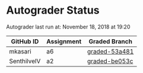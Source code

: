 # Autograder Status
Autograder last run at: November 18, 2018 at 19:20

| GitHub ID | Assignment | Graded Branch |
|-----------|------------|---------------|
| mkasari | a6 | [graded-53a481](https://github.com/Fall2018COMP401-001/a6-mkasari/tree/graded-53a481) | 
| SenthilvelV | a2 | [graded-be053c](https://github.com/Fall2018COMP401-001/a2-SenthilvelV/tree/graded-be053c) | 
